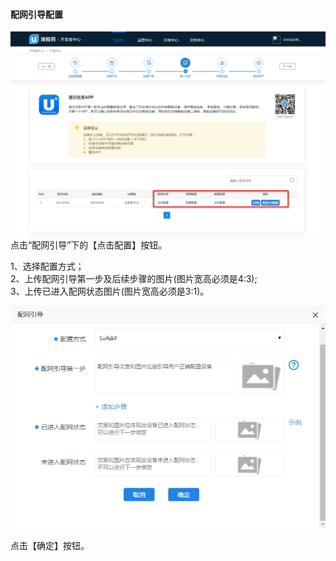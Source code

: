#### 配网引导配置  

![优家配置][App_config] 
点击“配网引导”下的【点击配置】按钮。    

1、选择配置方式；  
2、上传配网引导第一步及后续步骤的图片(图片宽高必须是4:3);  
3、上传已进入配网状态图片(图片宽高必须是3:1)。  


![点击配置][Click_config] 

点击【确定】按钮。 




[Access_plan]:_media/Link/guide.png  
[Architecture]:_media/Link/architecture.png 
[Create_function]:_media/Link/create_function.png  
[Create_function2]:_media/Link/create_function2.png  
[Function_set]:_media/Link/function_set.png  
[Haigeek]:https://www.haigeek.com/web/pages/haigeek.html
[Basis_function]:_media/Link/basis_function.png 
[Advanced_function]:_media/Link/advanced_function.png 
[Other_function]:_media/Link/other_function.png
[Development_process]:_media/Link/development_process.png
[Parameter_configuration]:_media/Link/parameter_configuration.png  
[Product_model]:_media/Link/product_model.png 
[Create_model]:_media/Link/create_model.png  
[Create_success]:_media/Link/create_success.png 
[Create_model]:_media/Link/model_success.png  
[AccessU+]:_media/Link/accessU+.png 
[App_config]:_media/Link/app_config.png  
[Click_config]:_media/Link/click_config.png   
[U+_ui]:_media/Link/u+_ui.png    
[Scene_function]:_media/Link/scene_function.png 
[Expand_functionality]:_media/Link/expand_functionality.png
[Dev_world]:https://haier-iot.github.io/guide/#/zh-cn/Cloudgw  
[Testing_tools]:_media/Link/testing_tools.png 
[Online_apply]:_media/Link/online_apply.png 
[Submit_audit]:_media/Link/submit_audit.png 